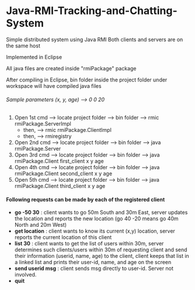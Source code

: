 # Java-RMI-Tracking-and-Chatting-System
Simple distributed system using Java RMI
Both clients and servers are on the same host

Implemented in Eclipse

All java files are created inside "rmiPackage" package

After compiling in Eclipse, bin folder inside the project folder under workspace will have compiled java files

###### Sample parameters (x, y, age) --> 0 0 20

<ol> 
 <li> Open 1st cmd --> locate project folder --> bin folder --> rmic rmiPackage.ServerImpl
  <ul> <li> then, --> rmic rmiPackage.ClientImpl </li>
       <li> then, --> rmiregistry </li>
  </ul>
 </li>

 <li> Open 2nd cmd --> locate project folder --> bin folder --> java rmiPackage.Server </li>

 <li> Open 3rd cmd --> locate project folder --> bin folder --> java rmiPackage.Client first_client x y age </li>

 <li> Open 4th cmd --> locate project folder --> bin folder --> java rmiPackage.Client second_client x y age </li>

 <li> Open 5th cmd --> locate project folder --> bin folder --> java rmiPackage.Client third_client x y age </li>
</ol>

#### Following requests can be made by each of the registered client

<ul>
 <li><strong>go -50 30</strong> : client wants to go 50m South and 30m East, server updates the location
  and reports the new location (go 40 -20 means go 40m North and 20m West) </li>
 <li><strong>get location</strong> : client wants to know its current (x,y) location, server reports the current
  location of this client </li>
 <li><strong>list 30</strong> : client wants to get the list of users within 30m, server determines such clients/users within 30m of 
  requesting client and send their information (userid, name, age) to the client, client keeps that list in a linked 
  list and prints their user-id, name, and age on the screen </li>
 <li><strong> send userid msg</strong> : client sends msg directly to user-id. Server not involved. </li>
 <li><strong>quit</strong></li>
</ul>
